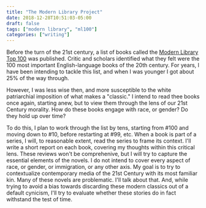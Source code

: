 ```yaml
---
title: "The Modern Library Project"
date: 2018-12-28T10:51:03-05:00
draft: false
tags: ["modern library", "ml100"]
categories: ["writing"]
---
```


Before the turn of the 21st century, a list of books called the [Modern Library Top 100](http://www.modernlibrary.com/top-100/) was published. Critic and scholars identified what they felt were the 100 most important English-language books of the 20th century. For years, I have been intending to tackle this list, and when I was younger I got about 25% of the way through.

<!--more-->

However, I was less wise then, and more susceptible to the white patriarchial imposition of what makes a "classic." I intend to read thee books once again, starting anew, but to view them through the lens of our 21st Century morality. How do these books engage with race, or gender? Do they hold up over time?

To do this, I plan to work through the list by tens, starting from #100 and moving down to #10, before restarting at #99, etc. When a book is part of a series, I will, to reasonable extent, read the series to frame its context. I'll write a short report on each book, covering my thoughts within this critical lens. These reviews won't be comprehenive, but I will try to capture the essential elements of the novels. I do not intend to cover every aspect of race, or gender, or immigration, or any other axis. My goal is to try to contextualize contemporary media of the 21st Century with its most familiar kin. Many of these novels are problematic. I'll talk about that. And, while trying to avoid a bias towards discarding these modern classics out of a default cynicism, I'll try to evaluate whether these stories do in fact withstand the test of time.